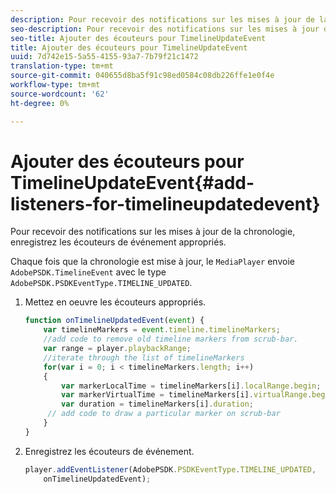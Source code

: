 ```yaml
---
description: Pour recevoir des notifications sur les mises à jour de la chronologie, enregistrez les écouteurs de événement appropriés.
seo-description: Pour recevoir des notifications sur les mises à jour de la chronologie, enregistrez les écouteurs de événement appropriés.
seo-title: Ajouter des écouteurs pour TimelineUpdateEvent
title: Ajouter des écouteurs pour TimelineUpdateEvent
uuid: 7d742e15-5a55-4155-93a7-7b79f21c1472
translation-type: tm+mt
source-git-commit: 040655d8ba5f91c98ed0584c08db226ffe1e0f4e
workflow-type: tm+mt
source-wordcount: '62'
ht-degree: 0%

---
```



# Ajouter des écouteurs pour TimelineUpdateEvent{#add-listeners-for-timelineupdatedevent}

Pour recevoir des notifications sur les mises à jour de la chronologie, enregistrez les écouteurs de événement appropriés.

Chaque fois que la chronologie est mise à jour, le `MediaPlayer` envoie `AdobePSDK.TimelineEvent` avec le type `AdobePSDK.PSDKEventType.TIMELINE_UPDATED`.
1. Mettez en oeuvre les écouteurs appropriés.

   ```js
   function onTimelineUpdatedEvent(event) { 
       var timelineMarkers = event.timeline.timelineMarkers; 
       //add code to remove old timeline markers from scrub-bar. 
       var range = player.playbackRange; 
       //iterate through the list of timelineMarkers 
       for(var i = 0; i < timelineMarkers.length; i++) 
       { 
           var markerLocalTime = timelineMarkers[i].localRange.begin; 
           var markerVirtualTime = timelineMarkers[i].virtualRange.begin; 
           var duration = timelineMarkers[i].duration; 
        // add code to draw a particular marker on scrub-bar 
       }      
   }
   ```

1. Enregistrez les écouteurs de événement.

   ```js
   player.addEventListener(AdobePSDK.PSDKEventType.TIMELINE_UPDATED,  
       onTimelineUpdatedEvent);
   ```


